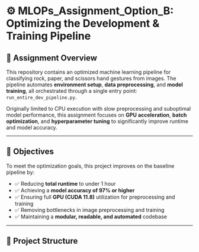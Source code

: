 # ⚙️ MLOPs_Assignment_Option_B: Optimizing the Development & Training Pipeline

## 📌 Assignment Overview

This repository contains an optimized machine learning pipeline for classifying rock, paper, and scissors hand gestures from images. The pipeline automates **environment setup**, **data preprocessing**, and **model training**, all orchestrated through a single entry point: `run_entire_dev_pipeline.py`.

Originally limited to CPU execution with slow preprocessing and suboptimal model performance, this assignment focuses on **GPU acceleration**, **batch optimization**, and **hyperparameter tuning** to significantly improve runtime and model accuracy.

---

## 🎯 Objectives

To meet the optimization goals, this project improves on the baseline pipeline by:

- ✅ Reducing **total runtime** to under 1 hour  
- ✅ Achieving a **model accuracy of 97% or higher**  
- ✅ Ensuring full **GPU (CUDA 11.8)** utilization for preprocessing and training  
- ✅ Removing bottlenecks in image preprocessing and training  
- ✅ Maintaining a **modular, readable, and automated** codebase  

---

## 📂 Project Structure